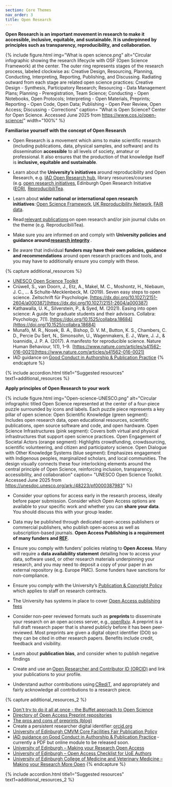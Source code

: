 ```yaml
---
section: Core Themes
nav_order: 3
title: Open Research
---
```


**Open Research is an important movement in research to make it accessible, inclusive, equitable, and sustainable. It is underpinned by principles such as transparency, reproducibility, and collaboration.**  

{% include figure.html img="What is open science.png" alt="Circular infographic showing the research lifecycle with OSF (Open Science Framework) at the center. The outer ring represents stages of the research process, labeled clockwise as: Creative Design, Resourcing, Planning, Conducting, Interpreting, Reporting, Publishing, and Discussing. Radiating outward from each stage are related open science practices: Creative Design - Synthesis, Participatory Research; Resourcing - Data Management Plans; Planning - Preregistration, Team Science; Conducting - Open Notebooks, Open Protocols; Interpreting - Open Materials, Preprints; Reporting - Open Code, Open Data; Publishing - Open Peer Review, Open Access; Discussing - Corrections" caption= "What is Open Science? Center for Open Science. Accessed June 2025 from https://www.cos.io/open-science/" width="100%" %}

**Familiarise yourself with the concept of Open Research**

- Open Research is a movement which aims to make scientific research (including publications, data, physical samples, and software) and its dissemination **accessible** to all levels of society, amateur or professional. It also ensures that the production of that knowledge itself is **inclusive, equitable and sustainable**. 

- Learn about the **University’s initiatives** around reproducibility and Open Research, e.g. [IAD Open Research hub](https://support-for-researchers.ed.ac.uk/getting-started/doing-research/open-research), library resources/courses (e.g. [open research initiatives](https://library.ed.ac.uk/research-support/open-research), Edinburgh Open Research Initiative ([EORI](https://edopenresearch.wordpress.com/),  [ReproducibiliTea](https://reproducibilitea.org/). 

- Learn about **wider national or international open research initiatives**: [Open Science Framework](https://osf.io/), [UK Reproducibility Network](https://www.ukrn.org/), [FAIR data](https://fairsharing.org/). 

- Read [relevant publications](https://rpt-rl.netlify.app/) on open research and/or join journal clubs on the theme (e.g. ReproducibiliTea). 

- Make sure you are informed on and comply with **University policies and guidance around [research integrity](https://research-office.ed.ac.uk/research-integrity)** . 

- Be aware that individual **funders may have their own policies, guidance and recommendations** around open research practices and tools, and you may have to additionally ensure you comply with these. 

{% capture additional_resources %}
- [UNESCO Open Science Toolkit](https://www.unesco.org/en/open-science/toolkit)
- Crüwell, S., van Doorn, J., Etz, A., Makel, M. C., Moshontz, H., Niebaum, J. C., ... & Schulte-Mecklenbeck, M. (2019). Seven easy steps to open science. Zeitschrift für Psychologie. [https://dx.doi.org/10.1027/2151-2604/a000387](https://dx.doi.org/10.1027/2151-2604/a000387)
- Kathawalla, U. K., Silverstein, P., & Syed, M. (2021). Easing into open science: A guide for graduate students and their advisors. Collabra: Psychology, 7(1). [https://doi.org/10.1525/collabra.18684](https://doi.org/10.1525/collabra.18684)
- Munafò, M. R., Nosek, B. A., Bishop, D. V. M., Button, K. S., Chambers, C. D., Percie Du Sert, N., Simonsohn, U., Wagenmakers, E. J., Ware, J. J., & Ioannidis, J. P. A. (2017). A manifesto for reproducible science. Nature Human Behaviour, 1(1), 1–9.  [https://www.nature.com/articles/s41562-016-0021](https://www.nature.com/articles/s41562-016-0021)
- IAD guidance on [Good Conduct in Authorship & Publication Practice](https://www.docs.hss.ed.ac.uk/iad/Researchers/Research_staff/Good_conduct_in_authorship_and_publication_practice_an_introductory_guide.pdf)
{% endcapture %}

{% include accordion.html title1="Suggested resources" text1=additional_resources %}

**Apply principles of Open Research to your work**

{% include figure.html img="Open-science-UNESCO.png" alt="Circular infographic titled Open Science represented at the center of a four-piece puzzle surrounded by icons and labels. Each puzzle piece represents a key pillar of open science: Open Scientific Knowledge (green segment): Includes open research data, open educational resources, scientific publications, open source software and code, and open hardware. Open Science Infrastructures (pink segment): Covers both virtual and physical infrastructures that support open science practices. Open Engagement of Societal Actors (orange segment): Highlights crowdfunding, crowdsourcing, scientific volunteering, and citizen and participatory science. Open Dialogue with Other Knowledge Systems (blue segment): Emphasizes engagement with Indigenous peoples, marginalized scholars, and local communities. The design visually connects these four interlocking elements around the central principle of Open Science, reinforcing inclusion, transparency, accessibility, and collaboration" caption= "UNESCO Open Science Toolkit. Accessed June 2025 from https://unesdoc.unesco.org/ark:/48223/pf0000387983" %}

- Consider your options for access early in the research process, ideally before paper submission. Consider which Open Access options are available to your specific work and whether you can **share your data**. You should discuss this with your group leader.  

- Data may be published through dedicated open-access publishers or commercial publishers, who publish open-access as well as subscription-based journals. **Open Access Publishing is a requirement of many funders and [REF](https://2029.ref.ac.uk/about/how-to-get-involved/ref-2029-open-access-policy-consultation/)**.

- Ensure you comply with funders’ policies relating to **Open Access**. Many will require a **data availability statement** detailing how to access your data, software used, or other research materials underpinning your research, and you may need to deposit a copy of your paper in an external repository (e.g. Europe PMC). Some funders have sanctions for non-compliance.  

- Ensure you comply with the University’s [Publication & Copyright Policy](https://information-services.ed.ac.uk/about/policies-and-regulations/research-publications) which applies to staff on research contracts. 

- The University has systems in place to cover [Open Access publishing fees](https://library.ed.ac.uk/research-support/publish-research/open-access/read-and-publish-journals)

- Consider non-peer reviewed formats such as **preprints** to disseminate your research on an open access server, e.g., [openRxiv](https://openrxiv.org/). A preprint is a full draft research paper that is shared publicly before it has been peer-reviewed. Most preprints are given a digital object identifier (DOI) so they can be cited in other research papers. Benefits include credit, feedback and visibility.  

- Learn about **publication bias**, and consider when to publish negative findings 

- Create and use an [Open Researcher and Contributor ID (ORCID)](https://orcid.org/) and link your publications to your profile. 

- Understand author contributions using [CRediT](https://credit.niso.org/), and appropriately and fairly acknowledge all contributions to a research piece. 

{% capture additional_resources_2 %}
- [Don't try to do it all at once - the Buffet approach to Open Science](https://cogtales.wordpress.com/2023/04/16/the-buffet-approach-to-open-science/)
- [Directory of Open Access Preprint repositories](https://doapr.coar-repositories.org/repositories/)
- [The pros and cons of preprints (blog)](https://blog.mdpi.com/2023/03/27/preprints-pros-cons/)
- Create a persistent researcher digital identifier: [orcid.org](https://orcid.org/)
- [University of Edinburgh CMVM Core Facilities Fair Publication Policy](https://www.ed.ac.uk/files/atoms/files/cmvm_core_facilities_fair_publication_policy_0.pdf)
- [IAD guidance on Good Conduct in Authorship & Publication Practice](https://www.docs.hss.ed.ac.uk/iad/Researchers/Research_staff/Good_conduct_in_authorship_and_publication_practice_an_introductory_guide.pdf) - currently a PDF but online module to be released soon.
- [University of Edinburgh – Making your Research Open Access](https://library.ed.ac.uk/research-support/publish-research/open-access)
- [University of Edinburgh – Open Access Checklist for UoE Authors](https://library.ed.ac.uk/research-support/publish-research/open-access/open-access-checklist-for-uoe-authors)
- [University of Edinburgh College of Medicine and Veterinary Medicine – Making your Research More Open](https://medicine-vet-medicine.ed.ac.uk/our-research/cmvm-research-support/open-research/make-your-research-more-open)
{% endcapture %}

{% include accordion.html title1="Suggested resources" text1=additional_resources_2 %}

